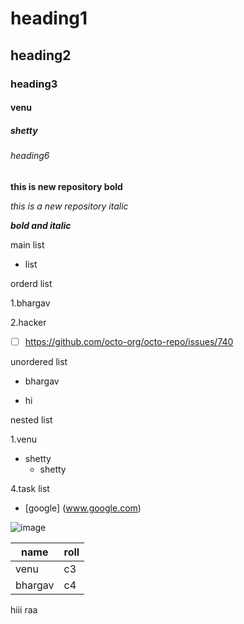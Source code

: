 # heading1
## heading2
### heading3
#### venu
##### shetty
###### heading6

**this is new repository bold**

*this is a new repository italic*

***bold and italic***

main list
 - list
  
orderd list

1.bhargav

2.hacker

- [ ] https://github.com/octo-org/octo-repo/issues/740

unordered list

- bhargav

- hi

nested list

1.venu
- shetty
  - shetty

4.task list

- [google] (www.google.com)

![image](https://images.pexels.com/photos/1480690/pexels-photo-1480690.jpeg?auto=compress&cs=tinysrgb&dpr=1&w=500)

name|roll
----|----
venu|c3
bhargav|c4
hiii raa



 

